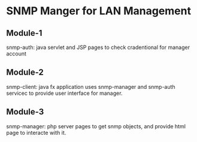 # SNMP Manger for LAN Management 

## Module-1
snmp-auth: java servlet and JSP pages to check cradentional for manager account

## Module-2
snmp-client: java fx application uses snmp-manager and snmp-auth servicec to provide user interface for manager.

## Module-3
snmp-manager: php server pages to get snmp objects, and provide html page to interacte with it. 
